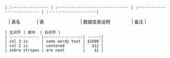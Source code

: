 
    | :---------------- | :------------------------------- | :--------------------------- | :---------------------|
    | 表名             |  表                             | 数据库表说明                 | 备注                 |
    
    | 左对齐 | 居中  | 右对齐 |
    | :------------ |:---------------:| -----:|
    | col 3 is      | some wordy text | $1600 |
    | col 2 is      | centered        |   $12 |
    | zebra stripes | are neat        |    $1 |
    
    
   
